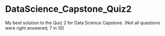 # DataScience_Capstone_Quiz2
My best solution to the Quiz 2 for Data Science Capstone. 
(Not all questions were right answered; 7 in 10)
